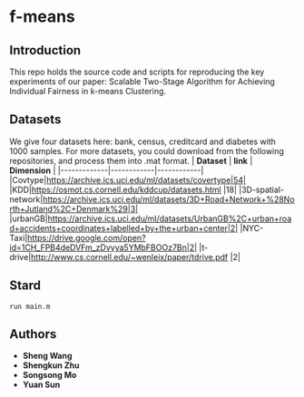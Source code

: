 # f-means
## Introduction

This repo holds the source code and scripts for reproducing the key experiments of our paper: Scalable Two-Stage Algorithm for Achieving Individual Fairness in k-means Clustering.

## Datasets

We give four datasets here: bank, census, creditcard and diabetes with 1000 samples. For more datasets, you could download from the following repositories, and process them into .mat format. 
| __Dataset__ | __link__ | __Dimension__ |
|-------------|------------|------------|
|Covtype|https://archive.ics.uci.edu/ml/datasets/covertype|54|
|KDD|https://osmot.cs.cornell.edu/kddcup/datasets.html |18|
|3D-spatial-network|https://archive.ics.uci.edu/ml/datasets/3D+Road+Network+%28North+Jutland%2C+Denmark%29|3|
|urbanGB|https://archive.ics.uci.edu/ml/datasets/UrbanGB%2C+urban+road+accidents+coordinates+labelled+by+the+urban+center|2|
|NYC-Taxi|https://drive.google.com/open?id=1CH_FPB4deDVFm_zDvyya5YMbFBOOz7Bn|2|
|t-drive|http://www.cs.cornell.edu/~wenleix/paper/tdrive.pdf |2|
## Stard
 ```
run main.m 
 ```
## Authors
 
* **Sheng Wang** 
* **Shengkun Zhu** 
* **Songsong Mo** 
* **Yuan Sun** 
